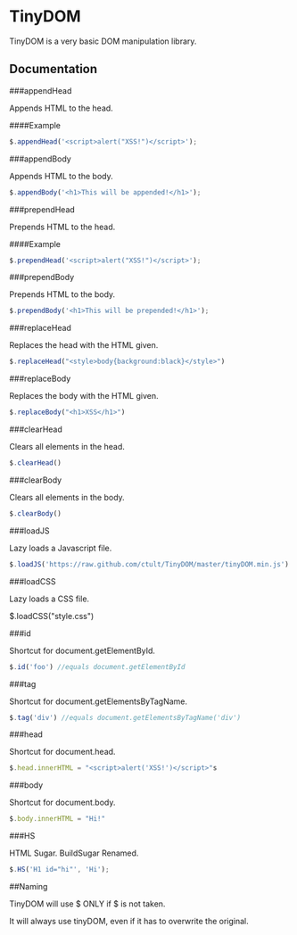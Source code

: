 TinyDOM
=======

TinyDOM is a very basic DOM manipulation library.


Documentation
-------------

###appendHead

Appends HTML to the head.

####Example
```javascript
$.appendHead('<script>alert("XSS!")</script>');
```

###appendBody

Appends HTML to the body.

```javascript
$.appendBody('<h1>This will be appended!</h1>');
```

###prependHead

Prepends HTML to the head.

####Example
```javascript
$.prependHead('<script>alert("XSS!")</script>');
```

###prependBody

Prepends HTML to the body.

```javascript
$.prependBody('<h1>This will be prepended!</h1>');
```

###replaceHead

Replaces the head with the HTML given.

```javascript
$.replaceHead("<style>body{background:black}</style>")
```

###replaceBody

Replaces the body with the HTML given.

```javascript
$.replaceBody("<h1>XSS</h1>")
```

###clearHead

Clears all elements in the head.

```javascript
$.clearHead()
```

###clearBody

Clears all elements in the body.

```javascript
$.clearBody()
```

###loadJS

Lazy loads a Javascript file.

```javascript
$.loadJS('https://raw.github.com/ctult/TinyDOM/master/tinyDOM.min.js')
```

###loadCSS

Lazy loads a CSS file.

$.loadCSS("style.css")

###id

Shortcut for document.getElementById.

```javascript
$.id('foo') //equals document.getElementById
```

###tag

Shortcut for document.getElementsByTagName.

```javascript
$.tag('div') //equals document.getElementsByTagName('div')
```

###head

Shortcut for document.head.

```javascript
$.head.innerHTML = "<script>alert('XSS!')</script>"s
```

###body

Shortcut for document.body.

```javascript
$.body.innerHTML = "Hi!"
```

###HS

HTML Sugar.  BuildSugar Renamed.

```javascript
$.HS('H1 id="hi"', 'Hi');
```

##Naming

TinyDOM will use $ ONLY if $ is not taken.

It will always use tinyDOM, even if it has to overwrite the original.